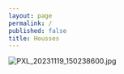 ```yaml
---
layout: page
permalink: /
published: false
title: Housses
---
```



![PXL_20231119_150238600.jpg]({{site.baseurl}}/media/PXL_20231119_150238600.jpg)


